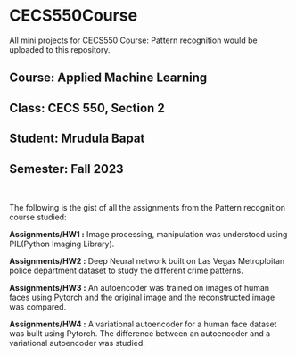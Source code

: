 # CECS550Course
All mini projects for CECS550 Course: Pattern recognition would be uploaded to this repository.

## Course: Applied Machine Learning 
## Class: CECS 550, Section 2
## Student: Mrudula Bapat
## Semester: Fall 2023

<br>

The following is the gist of all the assignments from the Pattern recognition course studied:


**Assignments/HW1 :** Image processing, manipulation was understood using PIL(Python Imaging Library).

**Assignments/HW2 :** Deep Neural network built on Las Vegas Metroploitan police department dataset to study the different crime patterns. 

**Assignments/HW3 :** An autoencoder was trained on images of human faces using Pytorch and the original image and the reconstructed image was compared.

**Assignments/HW4 :** A variational autoencoder for a human face dataset was built using Pytorch. The difference between an autoencoder and a variational autoencoder was studied.
